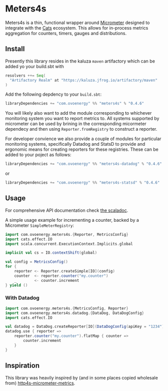 # Meters4s

Meters4s is a thin, functional wrapper around [Micrometer](https://micrometer.io/) designed to integrate 
with the [Cats](https://typelevel.org/cats/) ecosystem.  This allows for in-process metrics aggregation 
for counters, timers, gauges and distributions.

## Install

Presently this library resides in the kaluza `maven` artifactory which can be added yo your build.sbt with

```scala
resolvers ++= Seq(
  "Artifactory Realm" at "https://kaluza.jfrog.io/artifactory/maven"
)
```

Add the following depdency to your `build.sbt`:

```scala
libraryDependencies += "com.ovoenergy" %% "meters4s" % "0.4.6"
```

You will likely also want to add the module corresponding to whichever monitoring system you want to report metrics to.  All 
systems supported by micrometer can be used by brining in the corresponding micormeter dependecy and then using 
`Reporter.fromRegistry` to construct a reporter.

For developer convience we also provide a couple of modules for particular monitoring systems, specifically Datadog and 
StatsD to provide and ergonomic means for creating reporters for these registries.  These can be added to your poject as follows:

```scala
libraryDependencies += "com.ovoenergy" %% "meters4s-datadog" % "0.4.6"
```

or

```scala
libraryDependencies += "com.ovoenergy" %% "meters4s-statsd" % "0.4.6"
```

## Usage

For comprehensive API documentation check [the scaladoc](https://ovotech.github.io/meters4s/latest/api/).

A simple usage example for incrementing a counter, backed by a Micrometer `SimpleMeterRegistry`:

```scala
import com.ovoenergy.meters4s.{Reporter, MetricsConfig}
import cats.effect.IO
import scala.concurrent.ExecutionContext.Implicits.global

implicit val cs = IO.contextShift(global)

val config = MetricsConfig()
for {
    reporter <- Reporter.createSimple[IO](config)
    counter  <- reporter.counter("my.counter")
    _        <- counter.increment
} yield ()
```

### With Datadog

```scala
import com.ovoenergy.meters4s.{MetricsConfig, Reporter}
import com.ovoenergy.meters4s.datadog.{DataDog, DataDogConfig}
import cats.effect.IO

val datadog = DataDog.createReporter[IO](DataDogConfig(apiKey = "1234"), MetricsConfig())
datadog.use { reporter =>
    reporter.counter("my.counter").flatMap { counter =>
        counter.increment
    }
}
```

## Inspiration

This library was heavily inspired by (and in some places copied wholesale from) [http4s-micrometer-metrics](https://github.com/ovotech/http4s-micrometer-metrics).
